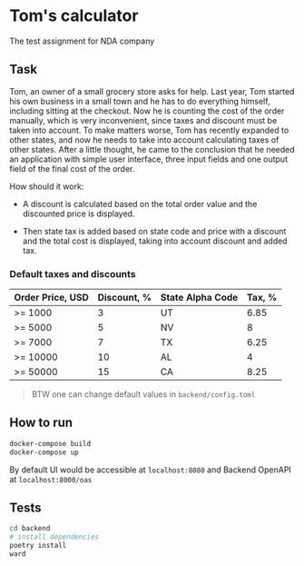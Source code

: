 # Tom's calculator

The test assignment for NDA company

## Task

Tom, an owner of a small grocery store asks for help.
Last year, Tom started his own business in a small town and he has to do everything himself, including sitting at the checkout. Now he is counting
the cost of the order manually, which is very inconvenient, since taxes and discount must be taken into account.
To make matters worse, Tom has recently expanded to other states, and now he needs to take into account
calculating taxes of other states.
After a little thought, he came to the conclusion that he needed an application with
simple user interface, three input fields and one output field of the final cost of the order.

How should it work:

- A discount is calculated based on the total order value and
the discounted price is displayed.

- Then state tax is added based on state code and price
with a discount and the total cost is displayed, taking into account
discount and added tax.

### Default taxes and discounts

|Order Price, USD| Discount, % | State Alpha Code | Tax, % |
| --- | --- | --- | --- |
| >= 1000 | 3 | UT | 6.85 |
| >= 5000 | 5 | NV | 8 |
| >= 7000 | 7 | TX | 6.25 |
| >= 10000 | 10 | AL | 4 |
| >= 50000 | 15 | CA | 8.25 |

> BTW one can change default values in `backend/config.toml`

## How to run

```bash
docker-compose build
docker-compose up
```

By default UI would be accessible at `localhost:8080` and Backend OpenAPI at `localhost:8000/oas`

## Tests


```bash
cd backend
# install dependencies
poetry install
ward
```
